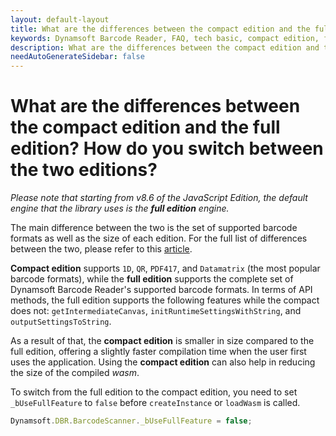 ```yaml
---
layout: default-layout
title: What are the differences between the compact edition and the full edition?
keywords: Dynamsoft Barcode Reader, FAQ, tech basic, compact edition, full edition
description: What are the differences between the compact edition and the full edition?
needAutoGenerateSidebar: false
---
```


# What are the differences between the compact edition and the full edition? How do you switch between the two editions?

*Please note that starting from v8.6 of the JavaScript Edition, the default engine that the library uses is the **full edition** engine.*

The main difference between the two is the set of supported barcode formats as well as the size of each edition. For the full list of differences between the two, please refer to this [article](https://www.dynamsoft.com/barcode-reader/programming/javascript/user-guide/features-requirements.html#compact-and-full-editions).

**Compact edition** supports `1D`, `QR`, `PDF417`, and `Datamatrix` (the most popular barcode formats), while the **full edition** supports the complete set of Dynamsoft Barcode Reader's supported barcode formats.
In terms of API methods, the full edition supports the following features while the compact does not: `getIntermediateCanvas`, `initRuntimeSettingsWithString`, and ` outputSettingsToString`.

As a result of that, the **compact edition** is smaller in size compared to the full edition, offering a slightly faster compilation time when the user first uses the application. Using the **compact edition** can also help in reducing the size of the compiled *wasm*.

To switch from the full edition to the compact edition, you need to set `_bUseFullFeature` to `false` before `createInstance` or `loadWasm` is called.

```javascript
Dynamsoft.DBR.BarcodeScanner._bUseFullFeature = false;
```